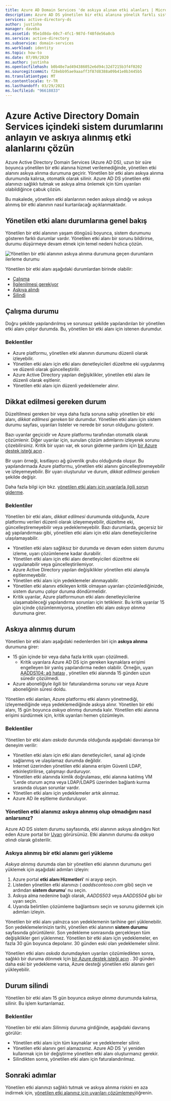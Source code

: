 ```yaml
---
title: Azure AD Domain Services 'de askıya alınan etki alanları | Microsoft Docs
description: Azure AD DS yönetilen bir etki alanına yönelik farklı sistem durumları ve askıya alınmış bir etki alanını geri yükleme hakkında bilgi edinin.
services: active-directory-ds
author: justinha
manager: daveba
ms.assetid: 95e1d8da-60c7-4fc1-987d-f48fde56a8cb
ms.service: active-directory
ms.subservice: domain-services
ms.workload: identity
ms.topic: how-to
ms.date: 07/09/2020
ms.author: justinha
ms.openlocfilehash: b0b48e7ad494386052e6d94c32d7215b3f4f0202
ms.sourcegitcommit: f28ebb95ae9aaaff3f87d8388a09b41e0b3445b5
ms.translationtype: MT
ms.contentlocale: tr-TR
ms.lasthandoff: 03/29/2021
ms.locfileid: "96618833"
---
```

# <a name="understand-the-health-states-and-resolve-suspended-domains-in-azure-active-directory-domain-services"></a>Azure Active Directory Domain Services içindeki sistem durumlarını anlayın ve askıya alınmış etki alanlarını çözün

Azure Active Directory Domain Services (Azure AD DS), uzun bir süre boyunca yönetilen bir etki alanına hizmet verilemediğinde, yönetilen etki alanını askıya alınma durumuna geçirir. Yönetilen bir etki alanı askıya alınma durumunda kalırsa, otomatik olarak silinir. Azure AD DS yönetilen etki alanınızı sağlıklı tutmak ve askıya alma önlemek için tüm uyarıları olabildiğince çabuk çözün.

Bu makalede, yönetilen etki alanlarının neden askıya alındığı ve askıya alınmış bir etki alanının nasıl kurtarılacağı açıklanmaktadır.

## <a name="overview-of-managed-domain-states"></a>Yönetilen etki alanı durumlarına genel bakış

Yönetilen bir etki alanının yaşam döngüsü boyunca, sistem durumunu gösteren farklı durumlar vardır. Yönetilen etki alanı bir sorunu bildirirse, durumu düşürmeye devam etmek için temel nedeni hızlıca çözün.

![Yönetilen bir etki alanının askıya alınma durumuna geçen durumların ilerleme durumu](media/active-directory-domain-services-suspension/suspension-timeline.PNG)

Yönetilen bir etki alanı aşağıdaki durumlardan birinde olabilir:

* [Çalışma](#running-state)
* [İlgilenilmesi gerekiyor](#needs-attention-state)
* [Askıya alındı](#suspended-state)
* [Silindi](#deleted-state)

## <a name="running-state"></a>Çalışma durumu

Doğru şekilde yapılandırılmış ve sorunsuz şekilde yapılandırılan bir yönetilen etki alanı *çalışır* durumda. Bu, yönetilen bir etki alanı için istenen durumdur.

### <a name="what-to-expect"></a>Beklentiler

* Azure platformu, yönetilen etki alanının durumunu düzenli olarak izleyebilir.
* Yönetilen etki alanı için etki alanı denetleyicileri düzeltme eki uygulanmış ve düzenli olarak güncelleştirilir.
* Azure Active Directory yapılan değişiklikler, yönetilen etki alanı ile düzenli olarak eşitlenir.
* Yönetilen etki alanı için düzenli yedeklemeler alınır.

## <a name="needs-attention-state"></a>Dikkat edilmesi gereken durum

Düzeltilmesi gereken bir veya daha fazla soruna sahip yönetilen bir etki alanı, *dikkat edilmesi gereken* bir durumdur. Yönetilen etki alanı için sistem durumu sayfası, uyarıları listeler ve nerede bir sorun olduğunu gösterir.

Bazı uyarılar geçicidir ve Azure platformu tarafından otomatik olarak çözümlenir. Diğer uyarılar için, sunulan çözüm adımlarını izleyerek sorunu çözebilirsiniz. Kritik bir uyarı var, ek sorun giderme yardımı için [bir Azure destek isteği açın][azure-support] .

Bir uyarı örneği, kısıtlayıcı ağ güvenlik grubu olduğunda oluşur. Bu yapılandırmada Azure platformu, yönetilen etki alanını güncelleştiremeyebilir ve izleyemeyebilir. Bir uyarı oluşturulur ve durum, *dikkat edilmesi gereken* şekilde değişir.

Daha fazla bilgi için bkz. [yönetilen etki alanı için uyarılarla ilgili sorun giderme][resolve-alerts].

### <a name="what-to-expect"></a>Beklentiler

Yönetilen bir etki alanı, *dikkat edilmesi* durumunda olduğunda, Azure platformu verileri düzenli olarak izleyemeyebilir, düzeltme eki, güncelleştiremeyebilir veya yedeklemeyebilir. Bazı durumlarda, geçersiz bir ağ yapılandırması gibi, yönetilen etki alanı için etki alanı denetleyicilerine ulaşılamayabilir.

* Yönetilen etki alanı sağlıksız bir durumda ve devam eden sistem durumu izleme, uyarı çözümlenene kadar durabilir.
* Yönetilen etki alanı için etki alanı denetleyicileri düzeltme eki uygulanabilir veya güncelleştirilemiyor.
* Azure Active Directory yapılan değişiklikler yönetilen etki alanıyla eşitlenmeyebilir.
* Yönetilen etki alanı için yedeklemeler alınmayabilir.
* Yönetilen etki alanını etkileyen kritik olmayan uyarıları çözümlediğinizde, sistem durumu *çalışır* duruma döndürmelidir.
* Kritik uyarılar, Azure platformunun etki alanı denetleyicilerine ulaşamabileceği yapılandırma sorunları için tetiklenir. Bu kritik uyarılar 15 gün içinde çözümlenmiyorsa, yönetilen etki alanı *askıya alınma* durumuna girer.

## <a name="suspended-state"></a>Askıya alınmış durum

Yönetilen bir etki alanı aşağıdaki nedenlerden biri için **askıya alınma** durumuna girer:

* 15 gün içinde bir veya daha fazla kritik uyarı çözülmedi.
    * Kritik uyarılara Azure AD DS için gereken kaynaklara erişimi engelleyen bir yanlış yapılandırma neden olabilir. Örneğin, uyarı [AADDS104: ağ hatası][alert-nsg] , yönetilen etki alanında 15 günden uzun süredir çözülmedi.
* Azure aboneliğiyle ilgili bir faturalandırma sorunu var veya Azure aboneliğinin süresi doldu.

Yönetilen etki alanları, Azure platformu etki alanını yönetmediği, izleyemediğinde veya yedeklemediğinde askıya alınır. Yönetilen bir etki alanı, 15 gün boyunca *askıya alınmış* durumda kalır. Yönetilen etki alanına erişimi sürdürmek için, kritik uyarıları hemen çözümleyin.

### <a name="what-to-expect"></a>Beklentiler

Yönetilen bir etki alanı *askıda* durumda olduğunda aşağıdaki davranışa bir deneyim verilir:

* Yönetilen etki alanı için etki alanı denetleyicileri, sanal ağ içinde sağlanmış ve ulaşılamaz durumda değildir.
* Internet üzerinden yönetilen etki alanına erişim Güvenli LDAP, etkinleştirilirse, çalışmayı durduruyor.
* Yönetilen etki alanında kimlik doğrulaması, etki alanına katılmış VM 'Lerde oturum açma veya LDAP/LDAPS üzerinden bağlantı kurma sırasında oluşan sorunlar vardır.
* Yönetilen etki alanı için yedeklemeler artık alınmaz.
* Azure AD ile eşitleme durduruluyor.

### <a name="how-do-you-know-if-your-managed-domain-is-suspended"></a>Yönetilen etki alanınız askıya alınmış olup olmadığını nasıl anlarsınız?

Azure AD DS sistem durumu sayfasında, etki alanının askıya alındığını Not eden Azure portal bir [Uyarı][resolve-alerts] görürsünüz. Etki alanının durumu da *askıya alındı* olarak gösterilir.

### <a name="restore-a-suspended-domain"></a>Askıya alınmış bir etki alanını geri yükleme

*Askıya alınmış* durumda olan bir yönetilen etki alanının durumunu geri yüklemek için aşağıdaki adımları izleyin:

1. Azure portal **etki alanı Hizmetleri**' ni arayıp seçin.
1. Listeden yönetilen etki alanınızı ( *aaddscontoso.com* gibi) seçin ve ardından **sistem durumu**' nu seçin.
1. Askıya alma nedenine bağlı olarak, *AADDS503* veya *AADDS504* gibi bir uyarı seçin.
1. Uyarıda belirtilen çözümleme bağlantısını seçin ve sorunu gidermek için adımları izleyin.

Yönetilen bir etki alanı yalnızca son yedeklemenin tarihine geri yüklenebilir. Son yedeklemelerinizin tarihi, yönetilen etki alanının **sistem durumu** sayfasında görüntülenir. Son yedekleme sonrasında gerçekleşen tüm değişiklikler geri yüklenmez. Yönetilen bir etki alanı için yedeklemeler, en fazla 30 gün boyunca depolanır. 30 günden eski olan yedeklemeler silinir.

Yönetilen etki alanı *askıda* durumdayken uyarıları çözümledikten sonra, sağlıklı bir duruma dönmek Için [bir Azure destek isteği açın][azure-support] . 30 günden daha eski bir yedekleme varsa, Azure desteği yönetilen etki alanını geri yükleyebilir.

## <a name="deleted-state"></a>Durum silindi

Yönetilen bir etki alanı 15 gün boyunca *askıya alınma* durumunda kalırsa, silinir. Bu işlem kurtarılamaz.

### <a name="what-to-expect"></a>Beklentiler

Yönetilen bir etki alanı *Silinmiş* duruma girdiğinde, aşağıdaki davranış görülür:

* Yönetilen etki alanı için tüm kaynaklar ve yedeklemeler silinir.
* Yönetilen etki alanını geri alamazsınız. Azure AD DS 'yi yeniden kullanmak için bir değiştirme yönetilen etki alanı oluşturmanız gerekir.
* Silindikten sonra, yönetilen etki alanı için faturalandırılmaz.

## <a name="next-steps"></a>Sonraki adımlar

Yönetilen etki alanınızı sağlıklı tutmak ve askıya alınma riskini en aza indirmek için, [yönetilen etki alanınız için uyarıları çözümlemeyi][resolve-alerts]öğrenin.

<!-- INTERNAL LINKS -->
[alert-nsg]: alert-nsg.md
[azure-support]: ../active-directory/fundamentals/active-directory-troubleshooting-support-howto.md
[resolve-alerts]: troubleshoot-alerts.md
